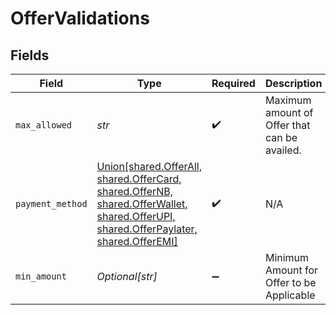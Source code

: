 # OfferValidations


## Fields

| Field                                                                                                                                                                        | Type                                                                                                                                                                         | Required                                                                                                                                                                     | Description                                                                                                                                                                  | Example                                                                                                                                                                      |
| ---------------------------------------------------------------------------------------------------------------------------------------------------------------------------- | ---------------------------------------------------------------------------------------------------------------------------------------------------------------------------- | ---------------------------------------------------------------------------------------------------------------------------------------------------------------------------- | ---------------------------------------------------------------------------------------------------------------------------------------------------------------------------- | ---------------------------------------------------------------------------------------------------------------------------------------------------------------------------- |
| `max_allowed`                                                                                                                                                                | *str*                                                                                                                                                                        | :heavy_check_mark:                                                                                                                                                           | Maximum amount of Offer that can be availed.                                                                                                                                 | 10                                                                                                                                                                           |
| `payment_method`                                                                                                                                                             | [Union[shared.OfferAll, shared.OfferCard, shared.OfferNB, shared.OfferWallet, shared.OfferUPI, shared.OfferPaylater, shared.OfferEMI]](../../models/shared/paymentmethod.md) | :heavy_check_mark:                                                                                                                                                           | N/A                                                                                                                                                                          |                                                                                                                                                                              |
| `min_amount`                                                                                                                                                                 | *Optional[str]*                                                                                                                                                              | :heavy_minus_sign:                                                                                                                                                           | Minimum Amount for Offer to be Applicable                                                                                                                                    | 1                                                                                                                                                                            |